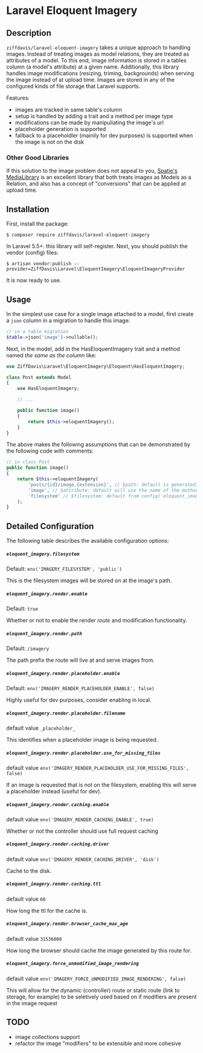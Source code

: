 # Laravel Eloquent Imagery

## Description

`ziffdavis/laravel-eloquent-imagery` takes a unique approach to handling
images. Instead of treating images as model relations, they are treated
as attributes of a model. To this end, image information is stored
in a tables column (a model's attribute) at a given name. Additionally,
this library handles image modifications (resizing, triming,
backgrounds) when serving the image instead of at upload time. Images
are stored in any of the configured kinds of file storage that Laravel
supports.

Features:
- images are tracked in same table's column
- setup is handled by adding a trait and a method per image type
- modifications can be made by manipuliating the image's url
- placeholder generation is supported
- fallback to a placeholdler (mainily for dev purposes) is supported
  when the image is not on the disk 

### Other Good Libraries

If this solution to the image problem does not appeal to you, 
[Spatie's MediaLibrary](https://github.com/spatie/laravel-medialibrary)
is an excellent library that both treats images as
Models as a Relation, and also has a concept of "conversions" that can
be applied at upload time.

## Installation

First, install the package:

    $ composer require ziffdavis/laravel-eloquent-imagery
    
In Laravel 5.5+. this library will self-register. Next, you should
publish the vendor (config) files:

    $ artisan vendor:publish --provider=ZiffDavis\Laravel\EloquentImagery\EloquentImageryProvider

It is now ready to use.

## Usage

In the simplest use case for a single image attached to a model, first
create a `json` column in a migration to handle this image:

```php
// in a table migration
$table->json('image')->nullable();
```

Next, in the model, add in the HasEloquentImagery trait and a method
named *the same as the column* like:

```php
use ZiffDavis\Laravel\EloquentImagery\Eloquent\HasEloquentImagery;

class Post extends Model
{
    use HasEloquentImagery;

    // ...

    public function image()
    {
        return $this->eloquentImagery();
    }
}
```

The above makes the following assumptions that can be demonstrated by
the following code with comments:

```php
// in class Post
public function image()
{
    return $this->eloquentImagery(
        'posts/{id}/image.{extension}', // $path: default is generated, "image" in this case is from attribute below
        'image', // $attribute: default will use the name of the method
        'filesystem' // $filesystem: default from config('eloquent_imagery.filesystem', config('filesystems.default'));
    );
}
```

## Detailed Configuration

The following table describes the available configuration options:


##### `eloquent_imagery.filesystem`

Default: `env('IMAGERY_FILESYSTEM', 'public')`

This is the filesystem images will be stored on at the image's path.

##### `eloquent_imagery.render.enable`

Default: `true`

Whether or not to enable the render *route* and modification functionality.

##### `eloquent_imagery.render.path`

Default: `/imagery`

The path prefix the route will live at and serve images from.

##### `eloquent_imagery.render.placeholder.enable` 

Default: `env('IMAGERY_RENDER_PLACEHOLDER_ENABLE', false)`

Highly useful for dev purposes, consider enabling in local.

##### `eloquent_imagery.render.placeholder.filename`

default value `_placeholder_`

This identifies when a placeholder image is being requested.

##### `eloquent_imagery.render.placeholder.use_for_missing_files`

default value `env('IMAGERY_RENDER_PLACEHOLDER_USE_FOR_MISSING_FILES', false)`

If an image is requested that is not on the filesystem, enabling this
will serve a placeholder instead (useful for dev).

##### `eloquent_imagery.render.caching.enable`

default value `env('IMAGERY_RENDER_CACHING_ENABLE', true)`

Whether or not the controller should use full request caching

##### `eloquent_imagery.render.caching.driver`

default value `env('IMAGERY_RENDER_CACHING_DRIVER', 'disk')`

Cache to the disk.

##### `eloquent_imagery.render.caching.ttl`

default value `60`

How long the ttl for the cache is.

##### `eloquent_imagery.render.browser_cache_max_age`

default value `31536000` 

How long the browser should cache the image generated by this route for.

##### `eloquent_imagery.force_unmodified_image_rendering`

default value `env('IMAGERY_FORCE_UNMODIFIED_IMAGE_RENDERING', false)`

This will allow for the dynamic (controller) route or static route (link to storage, for example) to be seletively used based on if modifiers are present in the image request

## TODO

- image collections support
- refactor the image "modifiers" to be extensible and more cohesive

